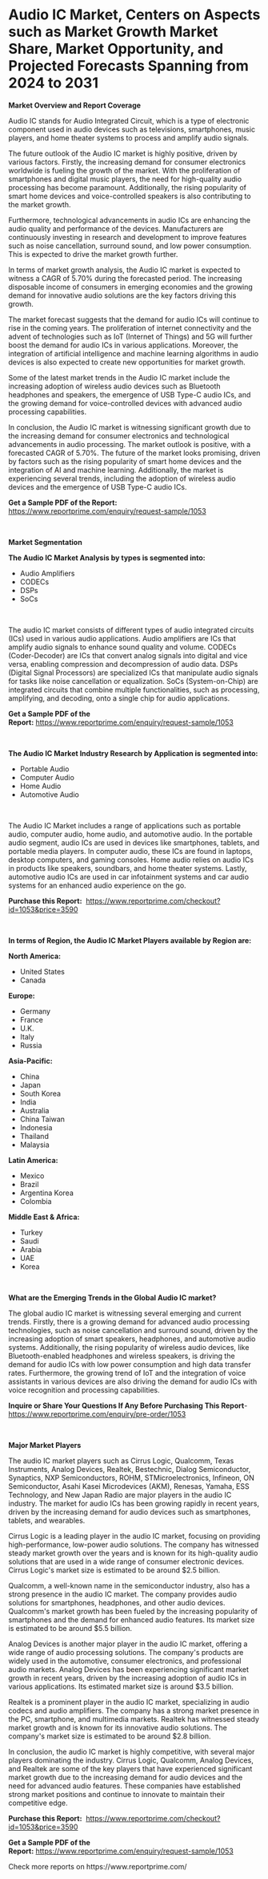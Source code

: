 <p><h1>Audio IC Market, Centers on Aspects such as Market Growth Market Share, Market Opportunity, and Projected Forecasts Spanning from 2024 to 2031</h1></p><p><strong>Market Overview and Report Coverage</strong></p>
<p><p>Audio IC stands for Audio Integrated Circuit, which is a type of electronic component used in audio devices such as televisions, smartphones, music players, and home theater systems to process and amplify audio signals.</p><p>The future outlook of the Audio IC market is highly positive, driven by various factors. Firstly, the increasing demand for consumer electronics worldwide is fueling the growth of the market. With the proliferation of smartphones and digital music players, the need for high-quality audio processing has become paramount. Additionally, the rising popularity of smart home devices and voice-controlled speakers is also contributing to the market growth.</p><p>Furthermore, technological advancements in audio ICs are enhancing the audio quality and performance of the devices. Manufacturers are continuously investing in research and development to improve features such as noise cancellation, surround sound, and low power consumption. This is expected to drive the market growth further.</p><p>In terms of market growth analysis, the Audio IC market is expected to witness a CAGR of 5.70% during the forecasted period. The increasing disposable income of consumers in emerging economies and the growing demand for innovative audio solutions are the key factors driving this growth.</p><p>The market forecast suggests that the demand for audio ICs will continue to rise in the coming years. The proliferation of internet connectivity and the advent of technologies such as IoT (Internet of Things) and 5G will further boost the demand for audio ICs in various applications. Moreover, the integration of artificial intelligence and machine learning algorithms in audio devices is also expected to create new opportunities for market growth.</p><p>Some of the latest market trends in the Audio IC market include the increasing adoption of wireless audio devices such as Bluetooth headphones and speakers, the emergence of USB Type-C audio ICs, and the growing demand for voice-controlled devices with advanced audio processing capabilities.</p><p>In conclusion, the Audio IC market is witnessing significant growth due to the increasing demand for consumer electronics and technological advancements in audio processing. The market outlook is positive, with a forecasted CAGR of 5.70%. The future of the market looks promising, driven by factors such as the rising popularity of smart home devices and the integration of AI and machine learning. Additionally, the market is experiencing several trends, including the adoption of wireless audio devices and the emergence of USB Type-C audio ICs.</p></p>
<p><strong>Get a Sample PDF of the Report:</strong> <a href="https://www.reportprime.com/enquiry/request-sample/1053">https://www.reportprime.com/enquiry/request-sample/1053</a></p>
<p>&nbsp;</p>
<p><strong>Market Segmentation</strong></p>
<p><strong>The Audio IC Market Analysis by types is segmented into:</strong></p>
<p><ul><li>Audio Amplifiers</li><li>CODECs</li><li>DSPs</li><li>SoCs</li></ul></p>
<p>&nbsp;</p>
<p><p>The audio IC market consists of different types of audio integrated circuits (ICs) used in various audio applications. Audio amplifiers are ICs that amplify audio signals to enhance sound quality and volume. CODECs (Coder-Decoder) are ICs that convert analog signals into digital and vice versa, enabling compression and decompression of audio data. DSPs (Digital Signal Processors) are specialized ICs that manipulate audio signals for tasks like noise cancellation or equalization. SoCs (System-on-Chip) are integrated circuits that combine multiple functionalities, such as processing, amplifying, and decoding, onto a single chip for audio applications.</p></p>
<p><strong>Get a Sample PDF of the Report:</strong>&nbsp;<a href="https://www.reportprime.com/enquiry/request-sample/1053">https://www.reportprime.com/enquiry/request-sample/1053</a></p>
<p>&nbsp;</p>
<p><strong>The Audio IC Market Industry Research by Application is segmented into:</strong></p>
<p><ul><li>Portable Audio</li><li>Computer Audio</li><li>Home Audio</li><li>Automotive Audio</li></ul></p>
<p>&nbsp;</p>
<p><p>The Audio IC Market includes a range of applications such as portable audio, computer audio, home audio, and automotive audio. In the portable audio segment, audio ICs are used in devices like smartphones, tablets, and portable media players. In computer audio, these ICs are found in laptops, desktop computers, and gaming consoles. Home audio relies on audio ICs in products like speakers, soundbars, and home theater systems. Lastly, automotive audio ICs are used in car infotainment systems and car audio systems for an enhanced audio experience on the go.</p></p>
<p><strong>Purchase this Report:</strong>&nbsp; <a href="https://www.reportprime.com/checkout?id=1053&price=3590">https://www.reportprime.com/checkout?id=1053&price=3590</a></p>
<p>&nbsp;</p>
<p><strong>In terms of Region, the Audio IC Market Players available by Region are:</strong></p>
<p>
    <p> <strong> North America: </strong>
        <ul>
            <li>United States</li>
            <li>Canada</li>
        </ul>
        </p> 
    <p> <strong> Europe: </strong>
        <ul>
            <li>Germany</li>
            <li>France</li>
            <li>U.K.</li>
            <li>Italy</li>
            <li>Russia</li>
        </ul>
        </p> 
    <p> <strong> Asia-Pacific: </strong>
        <ul>
            <li>China</li>
            <li>Japan</li>
            <li>South Korea</li>
            <li>India</li>
            <li>Australia</li>
            <li>China Taiwan</li>
            <li>Indonesia</li>
            <li>Thailand</li>
            <li>Malaysia</li>
        </ul>
        </p> 
    <p> <strong> Latin America: </strong>
        <ul>
            <li>Mexico</li>
            <li>Brazil</li>
            <li>Argentina Korea</li>
            <li>Colombia</li>
        </ul>
        </p> 
    <p> <strong> Middle East & Africa: </strong>
        <ul>
            <li>Turkey</li>
            <li>Saudi</li>
            <li>Arabia</li>
            <li>UAE</li>
            <li>Korea</li>
        </ul>
    </p>
    </p>
<p>&nbsp;</p>
<p><strong>What are the Emerging Trends in the Global Audio IC market?</strong></p>
<p><p>The global audio IC market is witnessing several emerging and current trends. Firstly, there is a growing demand for advanced audio processing technologies, such as noise cancellation and surround sound, driven by the increasing adoption of smart speakers, headphones, and automotive audio systems. Additionally, the rising popularity of wireless audio devices, like Bluetooth-enabled headphones and wireless speakers, is driving the demand for audio ICs with low power consumption and high data transfer rates. Furthermore, the growing trend of IoT and the integration of voice assistants in various devices are also driving the demand for audio ICs with voice recognition and processing capabilities.</p></p>
<p><strong>Inquire or Share Your Questions If Any Before Purchasing This Report</strong>- <a href="https://www.reportprime.com/enquiry/pre-order/1053">https://www.reportprime.com/enquiry/pre-order/1053</a></p>
<p>&nbsp;</p>
<p><strong>Major Market Players</strong></p>
<p><p>The audio IC market players such as Cirrus Logic, Qualcomm, Texas Instruments, Analog Devices, Realtek, Bestechnic, Dialog Semiconductor, Synaptics, NXP Semiconductors, ROHM, STMicroelectronics, Infineon, ON Semiconductor, Asahi Kasei Microdevices (AKM), Renesas, Yamaha, ESS Technology, and New Japan Radio are major players in the audio IC industry. The market for audio ICs has been growing rapidly in recent years, driven by the increasing demand for audio devices such as smartphones, tablets, and wearables.</p><p>Cirrus Logic is a leading player in the audio IC market, focusing on providing high-performance, low-power audio solutions. The company has witnessed steady market growth over the years and is known for its high-quality audio solutions that are used in a wide range of consumer electronic devices. Cirrus Logic's market size is estimated to be around $2.5 billion.</p><p>Qualcomm, a well-known name in the semiconductor industry, also has a strong presence in the audio IC market. The company provides audio solutions for smartphones, headphones, and other audio devices. Qualcomm's market growth has been fueled by the increasing popularity of smartphones and the demand for enhanced audio features. Its market size is estimated to be around $5.5 billion.</p><p>Analog Devices is another major player in the audio IC market, offering a wide range of audio processing solutions. The company's products are widely used in the automotive, consumer electronics, and professional audio markets. Analog Devices has been experiencing significant market growth in recent years, driven by the increasing adoption of audio ICs in various applications. Its estimated market size is around $3.5 billion.</p><p>Realtek is a prominent player in the audio IC market, specializing in audio codecs and audio amplifiers. The company has a strong market presence in the PC, smartphone, and multimedia markets. Realtek has witnessed steady market growth and is known for its innovative audio solutions. The company's market size is estimated to be around $2.8 billion.</p><p>In conclusion, the audio IC market is highly competitive, with several major players dominating the industry. Cirrus Logic, Qualcomm, Analog Devices, and Realtek are some of the key players that have experienced significant market growth due to the increasing demand for audio devices and the need for advanced audio features. These companies have established strong market positions and continue to innovate to maintain their competitive edge.</p></p>
<p><strong>Purchase this Report:</strong>&nbsp;&nbsp;<a href="https://www.reportprime.com/checkout?id=1053&price=3590">https://www.reportprime.com/checkout?id=1053&price=3590</a></p>
<p></p>
<p><strong>Get a Sample PDF of the Report:</strong>&nbsp;<a href="https://www.reportprime.com/enquiry/request-sample/1053">https://www.reportprime.com/enquiry/request-sample/1053</a></p>
<p>Check more reports on https://www.reportprime.com/</p>